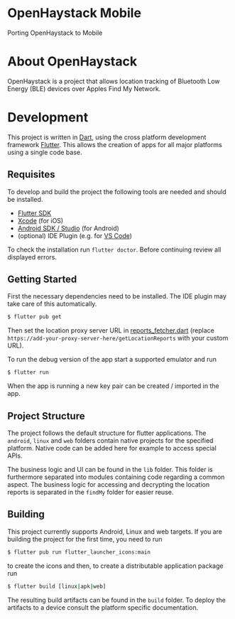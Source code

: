 # OpenHaystack Mobile
Porting OpenHaystack to Mobile

# About OpenHaystack
OpenHaystack is a project that allows location tracking of Bluetooth Low Energy (BLE) devices over Apples Find My Network.

# Development
This project is written in [Dart](https://dart.dev/), using the cross platform development framework [Flutter](https://flutter.dev/). This allows the creation of apps for all major platforms using a single code base.

## Requisites
To develop and build the project the following tools are needed and should be installed.

- [Flutter SDK](https://docs.flutter.dev/get-started/install)
- [Xcode](https://developer.apple.com/xcode/) (for iOS)
- [Android SDK / Studio](https://developer.android.com/studio/) (for Android)
- (optional) IDE Plugin (e.g. for [VS Code](https://marketplace.visualstudio.com/items?itemName=Dart-Code.flutter))

To check the installation run `flutter doctor`. Before continuing review all displayed errors.


## Getting Started
First the necessary dependencies need to be installed. The IDE plugin may take care of this automatically.
```bash
$ flutter pub get
```

Then set the location proxy server URL in [reports_fetcher.dart](lib/findMy/reports_fetcher.dart) (replace `https://add-your-proxy-server-here/getLocationReports` with your custom URL).

To run the debug version of the app start a supported emulator and run
```bash
$ flutter run
```

When the app is running a new key pair can be created / imported in the app.

## Project Structure
The project follows the default structure for flutter applications. The `android`, `linux` and `web` folders contain native projects for the specified platform. Native code can be added here for example to access special APIs.

The business logic and UI can be found in the `lib` folder. This folder is furthermore separated into modules containing code regarding a common aspect.
The business logic for accessing and decrypting the location reports is separated in the `findMy` folder for easier reuse.

## Building
This project currently supports Android, Linux and web targets.
If you are building the project for the first time, you need to run
```bash
$ flutter pub run flutter_launcher_icons:main 
```
to create the icons and then, to create a distributable application package run
```bash
$ flutter build [linux|apk|web]
```
The resulting build artifacts can be found in the `build` folder. To deploy the artifacts to a device consult the platform specific documentation.
